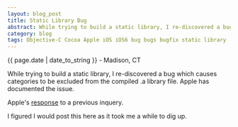```yaml
---
layout: blog_post
title: Static Library Bug
abstract: While trying to build a static library, I re-discovered a bug which causes categories to be excluded from the compiled .a library file. Apple has documented the issue.
category: blog
tags: Objective-C Cocoa Apple iOS iOS6 bug bugs bugfix static library
---
```


{{ page.date | date_to_string }} - Madison, CT

<!--
Post content goes here.
-->

While trying to build a static library, I re-discovered a bug which causes categories to be excluded from the compiled .a library file. Apple has documented the issue.

Apple's [response](https://developer.apple.com/library/mac/#qa/qa2006/qa1490.html) to a previous inquery.

I figured I would post this here as it took me a while to dig up.